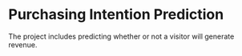 # Purchasing Intention Prediction
The project includes predicting whether or not a visitor will generate revenue.

